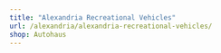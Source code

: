 ```yaml
---
title: "Alexandria Recreational Vehicles"
url: /alexandria/alexandria-recreational-vehicles/
shop: Autohaus
---
```

